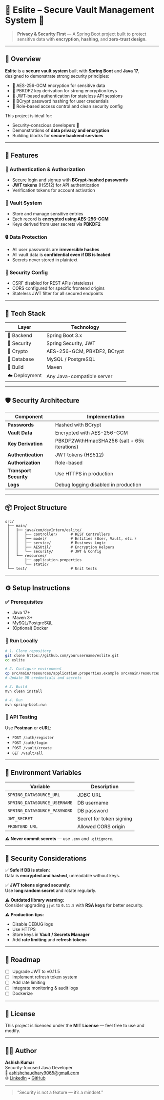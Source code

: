 # 🧱 Eslite – Secure Vault Management System 🔐

> **Privacy & Security First** — A Spring Boot project built to protect sensitive data with **encryption**, **hashing**, and **zero-trust design**.

---

## 🚀 Overview

**Eslite** is a **secure vault system** built with **Spring Boot** and **Java 17**, designed to demonstrate strong security principles:

- 🔐 AES-256-GCM encryption for sensitive data
- 🧂 PBKDF2 key derivation for strong encryption keys
- 🔑 JWT-based authentication for stateless API sessions
- 🧱 BCrypt password hashing for user credentials
- 🧭 Role-based access control and clean security config

This project is ideal for:
- Security-conscious developers 🧠
- Demonstrations of **data privacy and encryption**
- Building blocks for **secure backend services**

---

## 🧠 Features

### 🔑 **Authentication & Authorization**
- Secure login and signup with **BCrypt-hashed passwords**
- **JWT tokens** (HS512) for API authentication
- Verification tokens for account activation

### 🧱 **Vault System**
- Store and manage sensitive entries
- Each record is **encrypted using AES-256-GCM**
- Keys derived from user secrets via **PBKDF2**

### 🔒 **Data Protection**
- All user passwords are **irreversible hashes**
- All vault data is **confidential even if DB is leaked**
- Secrets never stored in plaintext

### 🧰 **Security Config**
- CSRF disabled for REST APIs (stateless)
- CORS configured for specific frontend origins
- Stateless JWT filter for all secured endpoints

---

## 🧪 Tech Stack

| Layer | Technology |
|-------|-------------|
| 🧱 Backend | Spring Boot 3.x |
| 🔐 Security | Spring Security, JWT |
| 🧂 Crypto | AES-256-GCM, PBKDF2, BCrypt |
| 💾 Database | MySQL / PostgreSQL |
| 🧰 Build | Maven |
| ☁️ Deployment | Any Java-compatible server |

---

## 🛡️ Security Architecture

| Component | Implementation |
|-----------|----------------|
| **Passwords** | Hashed with BCrypt |
| **Vault Data** | Encrypted with AES-256-GCM |
| **Key Derivation** | PBKDF2WithHmacSHA256 (salt + 65k iterations) |
| **Authentication** | JWT tokens (HS512) |
| **Authorization** | Role-based |
| **Transport Security** | Use HTTPS in production |
| **Logs** | Debug logging disabled in production |

---

## 📦 Project Structure

```
src/
 ├── main/
 │   ├── java/com/devIntern/eslite/
 │   │   ├── controller/      # REST Controllers
 │   │   ├── model/           # Entities (User, Vault, etc.)
 │   │   ├── service/         # Business Logic
 │   │   ├── AESUtil/         # Encryption Helpers
 │   │   └── security/        # JWT & Config
 │   └── resources/
 │       ├── application.properties
 │       └── static/
 └── test/                    # Unit tests
```

---

## ⚙️ Setup Instructions

### ✅ Prerequisites
- Java 17+
- Maven 3+
- MySQL/PostgreSQL
- (Optional) Docker

### 🧱 Run Locally

```bash
# 1. Clone repository
git clone https://github.com/yourusername/eslite.git
cd eslite

# 2. Configure environment
cp src/main/resources/application.properties.example src/main/resources/application.properties
# Update DB credentials and secrets

# 3. Build
mvn clean install

# 4. Run
mvn spring-boot:run
```

### 🧪 API Testing
Use **Postman** or **cURL**:
- `POST /auth/register`
- `POST /auth/login`
- `POST /vault/create`
- `GET /vault/all`

---

## 🧱 Environment Variables

| Variable | Description |
|----------|-------------|
| `SPRING_DATASOURCE_URL` | JDBC URL |
| `SPRING_DATASOURCE_USERNAME` | DB username |
| `SPRING_DATASOURCE_PASSWORD` | DB password |
| `JWT_SECRET` | Secret for token signing |
| `FRONTEND_URL` | Allowed CORS origin |

**⚠️ Never commit secrets** — use `.env` and `.gitignore`.

---

## 🔐 Security Considerations

✅ **Safe if DB is stolen:**  
Data is **encrypted and hashed**, unreadable without keys.

✅ **JWT tokens signed securely:**  
Use **long random secret** and rotate regularly.

⚠️ **Outdated library warning:**  
Consider upgrading `jjwt` to `0.11.5` with **RSA keys** for better security.

⚠️ **Production tips:**
- Disable DEBUG logs
- Use HTTPS
- Store keys in **Vault / Secrets Manager**
- Add **rate limiting** and **refresh tokens**

---

## 🧠 Roadmap

- [ ] Upgrade JWT to v0.11.5
- [ ] Implement refresh token system
- [ ] Add rate limiting
- [ ] Integrate monitoring & audit logs
- [ ] Dockerize

---

## 🧾 License

This project is licensed under the **MIT License** — feel free to use and modify.

---

## 👨‍💻 Author

**Ashish Kumar**  
Security-focused Java Developer  
📧 ashishchaudhary9065@gmail.com  
🌐 [LinkedIn](https://www.linkedin.com/in/ashish-kumar-0333b8373) • [GitHub](https://github.com/ashishchaudhary9523)

---

> “Security is not a feature — it’s a mindset.”
